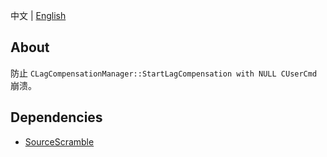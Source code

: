 中文 | [English](./README_EN.md)

## About
防止 `CLagCompensationManager::StartLagCompensation with NULL CUserCmd` 崩溃。

## Dependencies
- [SourceScramble](https://github.com/nosoop/SMExt-SourceScramble)
